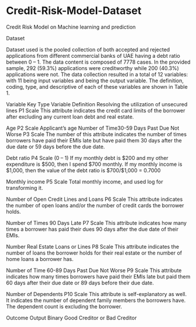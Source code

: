 # Credit-Risk-Model-Dataset
Credit Risk Model on Machine learning and prediction

Dataset

Dataset used is the pooled collection of both accepted and rejected applications from different commercial banks of UAE having a debt ratio between 0 – 1. The data content is composed of 7778 cases. In the provided sample, 292 (59.3%) applications were creditworthy while 200 (40.3%) applications were not. The data collection resulted in a total of 12 variables: with 11 being input variables and being the output variable. The definition, coding, type, and descriptive of each of these variables are shown in Table 1.

Variable	Key	Type	Variable Definition
Resolving the utilization of unsecured lines	P1	Scale	This attribute indicates the credit card limits of the borrower after excluding any current loan debt and real estate.

Age	P2	Scale	Applicant’s age
Number of Time30-59 Days Past Due Not Worse	P3	Scale	The number of this attribute indicates the number of times borrowers have paid their EMIs late but have paid them 30 days after the due date or 59 days before the due date.

Debt ratio	P4	Scale (0 – 1)	If my monthly debt is \$200 and my other expenditure is \$500, then I spend \$700 monthly. If my monthly income is \$1,000, then the value of the debt ratio is \$700/\$1,000 = 0.7000

Monthly income	P5	Scale	Total monthly income, and used log for transforming it.

Number of Open Credit Lines and Loans	P6	Scale	This attribute indicates the number of open loans and/or the number of credit cards the borrower holds.

Number of Times 90 Days Late	P7	Scale	This attribute indicates how many times a borrower has paid their dues 90 days after the due date of their EMIs.

Number Real Estate Loans or Lines	P8	Scale	This attribute indicates the number of loans the borrower holds for their real estate or the number of home loans a borrower has.

Number of Time 60-89 Days Past Due Not Worse	P9	Scale	This attribute indicates how many times borrowers have paid their EMIs late but paid them 60 days after their due date or 89 days before their due date.

Number of Dependents	P10	Scale	This attribute is self-explanatory as well. It indicates the number of dependent family members the borrowers have. The dependent count is excluding the borrower.

Outcome	Output	Binary	Good Creditor or Bad Creditor
